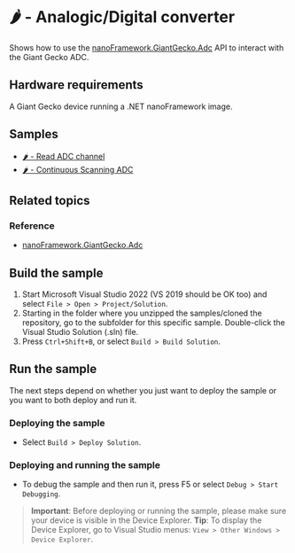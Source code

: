 # 🌶️ - Analogic/Digital converter

Shows how to use the [nanoFramework.GiantGecko.Adc](http://docs.nanoframework.net/api/nanoFramework.GiantGecko.Adc.html) API to interact with the Giant Gecko ADC.

## Hardware requirements

A Giant Gecko device running a .NET nanoFramework image.

## Samples

- [🌶️ -  Read ADC channel](./Read.Channel/)
- [🌶️ -  Continuous Scanning ADC](./ContinuousSampling/)

## Related topics

### Reference

- [nanoFramework.GiantGecko.Adc](http://docs.nanoframework.net/api/nanoFramework.GiantGecko.Adc.html)

## Build the sample

1. Start Microsoft Visual Studio 2022 (VS 2019 should be OK too) and select `File > Open > Project/Solution`.
1. Starting in the folder where you unzipped the samples/cloned the repository, go to the subfolder for this specific sample. Double-click the Visual Studio Solution (.sln) file.
1. Press `Ctrl+Shift+B`, or select `Build > Build Solution`.

## Run the sample

The next steps depend on whether you just want to deploy the sample or you want to both deploy and run it.

### Deploying the sample

- Select `Build > Deploy Solution`.

### Deploying and running the sample

- To debug the sample and then run it, press F5 or select `Debug > Start Debugging`.

> **Important**: Before deploying or running the sample, please make sure your device is visible in the Device Explorer.
> **Tip**: To display the Device Explorer, go to Visual Studio menus: `View > Other Windows > Device Explorer`.
